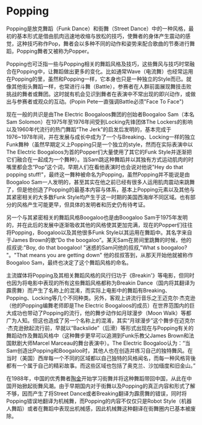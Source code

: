 # Popping
Popping是放克舞蹈（Funk Dance）和街舞（Street Dance）中的一种风格，最初的基本形式是借由肌肉迅速地收缩与放松的技巧，使舞者的身体产生震动的感觉，这种技巧称作Pop，舞者会以多种不同的动作和姿势来配合歌曲的节奏进行舞蹈，Popping舞者又被称为Popper。

Popping也可泛指一些与Popping相关的舞蹈风格及技巧，这些舞风与技巧时常融合在Popping中，让舞蹈做出更多的变化。比如通常Wave（电流舞）也经常运用在Popping的里，虽然和Popping一样，它本身也只是一种独立的Style而已。就像其他街头舞蹈一样，也常进行斗舞（Battle），参赛者在人群前面展现舞技击败挑战的舞者或舞团。这时就有机会见识到舞者在表演中不常出现的即兴动作，或做出与参赛者或观众的互动。(Popin Pete一直强调Battle必须"Face To Face")

现在一般的共识是由The Electric Boogaloos舞团的创始者Boogaloo Sam（本名Sam Solomon）在1975年至1976年间受到Locking先锋团体The Lockers的影响以及1960年代流行的热门舞蹈“The Jerk”的启发后发明的，基本完成于1976~1978年间，并在发展与成长中成为了一个与Breaking、Locking一样的独立Funk舞种（虽然早期定义上Popping只是一个独立的style，然而在实际表演中以The Electric Boogaloos为首的Popper们大量使用了其它的Funk Style并逐渐把它们融合在一起成为一个舞种）。当Sam跳这种舞蹈并以其独有方式运动肌肉的时嘴里都会念“Pop”这个词，早期人们在看他表演时也会说对他说"Hey do that popping stuff!"，最终这一舞种被命名为Popping，虽然Popping并不能说是由Boogaloo Sam一人发明的，甚至其实在他之前已经有很多人运用肌肉震动来跳舞了，但是他创造了Popping的最基本内容与体系，基本上Popping元素以及其他与其紧密相关的大多数Funk Style均产生于这一时期的美国西海岸不同区域。也有部分的风格产生可能更早，但具体的发明者和历史仍有待考证。

另一个与其紧密相关的舞蹈风格Boogaloo也是由Boogaloo Sam于1975年发明的，并在此后的发展中逐渐吸收其他的风格使其更加完满，现在的Popper们往往将Popping，Boogaloo以及其他很多Funk Style以其运用在舞蹈中。其名字来自于James Brown的歌“Do the boogaloo”。某天Sam在房间里跳舞的时候，他的叔叔说:"Boy, do that boogaloo! "迷惑的Sam问他的叔叔,"What s boogaloo? "。"That means you are getting down" 他的叔叔答到，从那天开始他就被称作Boogaloo Sam，最终也决定了这个舞蹈风格的命名。

主流媒体将Popping及其相关舞蹈风格的风行归功于《Breakin'》等电影，但同时也因为将电影中表现的所有这些舞蹈风格都称为Breakin Dance（国内将其翻译为霹雳舞）而产生了名称上的混淆，而实际上电影中的舞蹈有Breaking、Popping、Locking等几个不同种类。另外，客观上讲流行音乐之王迈克尔·杰克逊（他的Popping编舞老师即是The Electric Boogaloos的成员）在世界范围内的巨大成功也带动了Popping的流行，他的舞步动作如月球漫步（Moon Walk）等都广为人知。但这也造成了另一个名称上的混淆，其实“月球漫步”这个舞步在迈克尔·杰克逊掀起流行前，早就以“Backslide”（后滑）等形式出现在与Popping有关的舞蹈动作及舞蹈风格中（这种舞步更早可以追溯到Funk乐教父James Brown和法国默剧大师Marcel Marceau的舞台表演中）。The Electric Boogaloo认为：“当Sam创造出Popping和Boogaloo时，其他人也在创造并练习自己的独特舞风。在当时（美国）西岸每一个不同的区域都以自己独特的风格闻名，而每一种风格背後都有一个属于自己的精彩故事。而这些区域也包括了奥克兰、沙加缅度和旧金山。”

在1988年，中国的优秀舞者[陶金](http://baike.baidu.com/view/69602.htm)开始学习街舞并将这种舞蹈带回中国，从此在中国开始掀起街舞风潮。由于早期国内对于街舞以及Popping的真正内容和形式了解不够，因而产生了将Street Dance或者Breaking翻译为霹雳舞的错误，同时将Popping错误地翻译为机械舞，而Popping的内容不仅仅只是Robot Style（机器人舞蹈）或者在舞蹈中表现出机械感，因此机械舞这种翻译在街舞圈内已基本被废除。